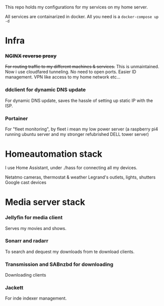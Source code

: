 This repo holds my configurations for my services on my home server.

All services are containarized in docker. All you need is a `docker-compose up -d`

# Infra

### ~~NGINX reverse proxy~~

~~For routing traffic to my different machines & services.~~
This is unmaintained. Now i use cloudfared tunneling. No need to open ports. Easier ID management. VPN like access to my home network etc...


### ddclient for dynamic DNS update

For dynamic DNS update, saves the hassle of setting up static IP with the ISP.

### Portainer

For "fleet monitoring", by fleet i mean my low power server (a raspberry pi4 running ubuntu server and my stronger refubrished DELL tower server)

# Homeautomation stack

I use Home Assistant, under ./hass for connecting all my devices.

Netatmo cameras, thermostat & weather
Legrand's outlets, lights, shutters
Google cast devices

# Media server stack

### Jellyfin for media client

Serves my movies and shows.

### Sonarr and radarr

To search and dequest my downloads from te download clients.

### Transmission and SABnzbd for downloading

Downloading clients


### Jackett

For inde indexer management.
